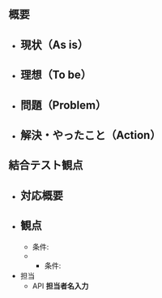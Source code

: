 ## 概要

- 現状（As is）
  - 
- 理想（To be）
  - 
- 問題（Problem）
  - 
- 解決・やったこと（Action）
  - 

## 結合テスト観点

- 対応概要
  - 
- 観点
  - 
    - 条件: 
  - 
    - 条件: 
- 担当
  - API **担当者名入力**
